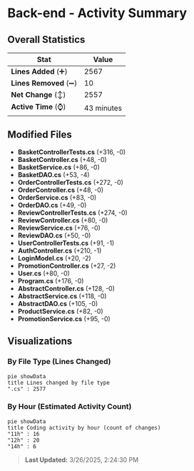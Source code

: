 # Back-end - Activity Summary 

## Overall Statistics

| Stat                   | Value                                                             |
| ---------------------- | ----------------------------------------------------------------- |
| **Lines Added** (➕)   | 2567                                          |
| **Lines Removed** (➖) | 10                                        |
| **Net Change** (↕)    | 2557                |
| **Active Time** (⌚)   | 43 minutes |


## Modified Files
- **BasketControllerTests.cs** (+316, -0)
- **BasketController.cs** (+48, -0)
- **BasketService.cs** (+86, -0)
- **BasketDAO.cs** (+53, -4)
- **OrderControllerTests.cs** (+272, -0)
- **OrderController.cs** (+48, -0)
- **OrderService.cs** (+83, -0)
- **OrderDAO.cs** (+49, -0)
- **ReviewControllerTests.cs** (+274, -0)
- **ReviewController.cs** (+80, -0)
- **ReviewService.cs** (+76, -0)
- **ReviewDAO.cs** (+50, -0)
- **UserControllerTests.cs** (+91, -1)
- **AuthController.cs** (+210, -1)
- **LoginModel.cs** (+20, -2)
- **PromotionController.cs** (+27, -2)
- **User.cs** (+80, -0)
- **Program.cs** (+176, -0)
- **AbstractController.cs** (+128, -0)
- **AbstractService.cs** (+118, -0)
- **AbstractDAO.cs** (+105, -0)
- **ProductService.cs** (+82, -0)
- **PromotionService.cs** (+95, -0)

## Visualizations

### By File Type (Lines Changed)

```mermaid
pie showData
title Lines changed by file type
".cs" : 2577
```

### By Hour (Estimated Activity Count)

```mermaid
pie showData
title Coding activity by hour (count of changes)
"11h" : 16
"12h" : 20
"14h" : 6
```


> **Last Updated:** 3/26/2025, 2:24:30 PM